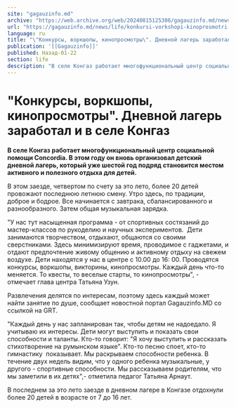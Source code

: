 ```yaml
---
site: "gagauzinfo.md"
archive: "https://web.archive.org/web/20240815125306/gagauzinfo.md/news/life/konkursi-vorkshopi-kinoprosmotri-dnevnoi-lager-zarabotal-i-v-sele-kongaz"
url: "https://gagauzinfo.md/news/life/konkursi-vorkshopi-kinoprosmotri-dnevnoi-lager-zarabotal-i-v-sele-kongaz"
language: ru
title: "\"Конкурсы, воркшопы, кинопросмотры\". Дневной лагерь заработал и в селе Конгаз"
publication: '[[Gagauzinfo]]'
published: Назад-01-22
section: life
description: "В селе Конгаз работает многофункциональный центр социальной помощи Concordia. В этом году он вновь организовал детский дневной лагерь, который уже шестой год подряд становится местом активного и полезного отдыха для детей."
---
```


# "Конкурсы, воркшопы, кинопросмотры". Дневной лагерь заработал и в селе Конгаз

**В селе Конгаз работает многофункциональный центр социальной помощи Concordia. В этом году он вновь организовал детский дневной лагерь, который уже шестой год подряд становится местом активного и полезного отдыха для детей.**

В этом заезде, четвертом по счету за это лето, более 20 детей провожают последнюю летнюю смену. Утро здесь, по традиции, доброе и бодрое. Все начинается с завтрака, сбалансированного и разнообразного. Затем общая музыкальная зарядка.

"У нас тут насыщенная программа - от спортивных состязаний до мастер-классов по рукоделию и научных экспериментов.  Дети занимаются творчеством, отдыхают, общаются со своими сверстниками. Здесь минимизируют время, проводимое с гаджетами, и отдают предпочтение живому общению и активному отдыху на свежем воздухе. Дети находятся у нас в центре с 10.00 до 16: 00. Проводятся конкурсы, воркшопы, викторины, кинопросмотры. Каждый день что-то меняется. То квесты, то веселые старты, то кинопросмотры", - отмечает глава центра Татьяна Узун.

Развлечения делятся по интересам, поэтому здесь каждый может найти занятие по душе, сообщает новостной портал Gagauzinfo.MD со ссылкой на GRT.

"Каждый день у нас запланирован так, чтобы детям не надоедало. Я учитываю их интересы. Дети могут выступить и показать свои способности и таланты. Кто-то говорит: "Я хочу выступить и рассказать стихотворение на румынском языке". Кто-то песню споет, кто-то гимнастику  показывает. Мы раскрываем способности ребенка. В течение двух недель видим, что у одного ребенка музыкальные, у другого - спортивные способности. Мы рассказываем родителям, что мы заметили в их детях",- отметила педагог Татьяна Арнаут.

В последнем за это лето заезде в дневном лагере в Конгазе отдохнули более 20 детей в возрасте от 7 до 16 лет.